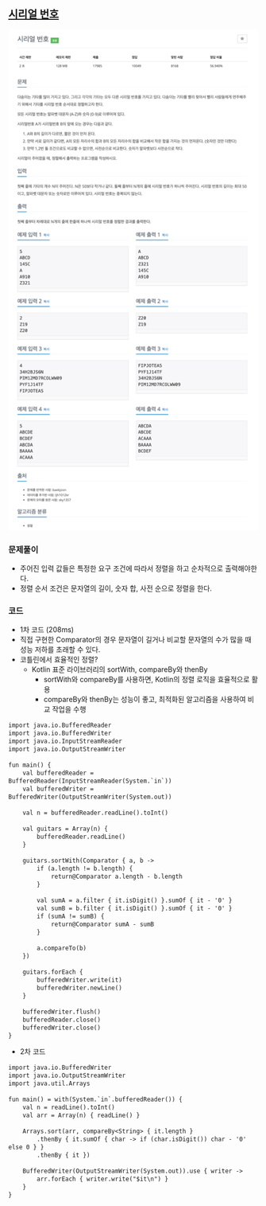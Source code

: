 ## [시리얼 번호](https://www.acmicpc.net/problem/1431)
![img.png](img.png)

### 문제풀이
* 주어진 입력 값들은 특정한 요구 조건에 따라서 정렬을 하고 순차적으로 출력해야한다.
* 정렬 순서 조건은 문자열의 길이, 숫자 합, 사전 순으로 정렬을 한다.

### 코드
* 1차 코드 (208ms)
* 직접 구현한 Comparator의 경우 문자열이 길거나 비교할 문자열의 수가 많을 때 성능 저하를 초래할 수 있다.
* 코틀린에서 효율적인 정렬?
  * Kotlin 표준 라이브러리의 sortWith, compareBy와 thenBy
    * sortWith와 compareBy를 사용하면, Kotlin의 정렬 로직을 효율적으로 활용
    * compareBy와 thenBy는 성능이 좋고, 최적화된 알고리즘을 사용하여 비교 작업을 수행
```
import java.io.BufferedReader
import java.io.BufferedWriter
import java.io.InputStreamReader
import java.io.OutputStreamWriter

fun main() {
    val bufferedReader = BufferedReader(InputStreamReader(System.`in`))
    val bufferedWriter = BufferedWriter(OutputStreamWriter(System.out))

    val n = bufferedReader.readLine().toInt()

    val guitars = Array(n) {
        bufferedReader.readLine()
    }

    guitars.sortWith(Comparator { a, b ->
        if (a.length != b.length) {
            return@Comparator a.length - b.length
        }

        val sumA = a.filter { it.isDigit() }.sumOf { it - '0' }
        val sumB = b.filter { it.isDigit() }.sumOf { it - '0' }
        if (sumA != sumB) {
            return@Comparator sumA - sumB
        }

        a.compareTo(b)
    })

    guitars.forEach {
        bufferedWriter.write(it)
        bufferedWriter.newLine()
    }

    bufferedWriter.flush()
    bufferedReader.close()
    bufferedWriter.close()
}
```
* 2차 코드
```
import java.io.BufferedWriter
import java.io.OutputStreamWriter
import java.util.Arrays

fun main() = with(System.`in`.bufferedReader()) {
    val n = readLine().toInt()
    val arr = Array(n) { readLine() }

    Arrays.sort(arr, compareBy<String> { it.length }
        .thenBy { it.sumOf { char -> if (char.isDigit()) char - '0' else 0 } }
        .thenBy { it })

    BufferedWriter(OutputStreamWriter(System.out)).use { writer ->
        arr.forEach { writer.write("$it\n") }
    }
}
```